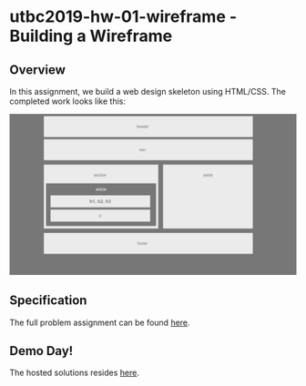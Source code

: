 # utbc2019-hw-01-wireframe - Building a Wireframe

## Overview

In this assignment, we build a web design skeleton using HTML/CSS. The completed work looks like this:

![Final Layout](assets/hw1-easier.png)

## Specification

The full problem assignment can be found [here](https://github.com/the-Coding-Boot-Camp-at-UT/UTAUS201902FSF5/blob/master/01-html-git-css/02-Homework/Instructions/easier-homework-assignment.md).

## Demo Day!

The hosted solutions resides [here](https://zenglenn42.github.io/utbc2019-hw-01-wireframe/).
